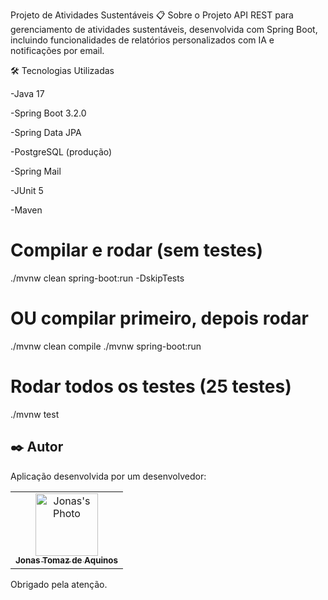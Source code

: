 Projeto de Atividades Sustentáveis
📋 Sobre o Projeto
API REST para gerenciamento de atividades sustentáveis, desenvolvida com Spring Boot, incluindo funcionalidades de relatórios personalizados com IA e notificações por email.

🛠️ Tecnologias Utilizadas

-Java 17 

-Spring Boot 3.2.0

-Spring Data JPA

-PostgreSQL (produção)

-Spring Mail

-JUnit 5

-Maven

# Compilar e rodar (sem testes)
./mvnw clean spring-boot:run -DskipTests

# OU compilar primeiro, depois rodar
./mvnw clean compile
./mvnw spring-boot:run

# Rodar todos os testes (25 testes)
./mvnw test

## ✒️ Autor

Aplicação desenvolvida por um desenvolvedor: 

<div align="center">
  <table>
    <tr>
      <td align="center">
        <a href="https://github.com/mrjonas151">
          <img src="https://avatars.githubusercontent.com/u/89425034?v=4" width="100px;" alt="Jonas's Photo"/><br>
          <sub>
            <b>Jonas Tomaz de Aquinos</b>
          </sub>
        </a>
      </td>
    </tr>
  </table>
</div>

Obrigado pela atenção.
